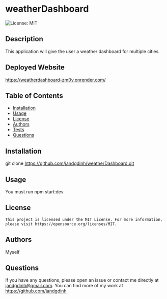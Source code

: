 # weatherDashboard

  ![License: MIT](https://img.shields.io/badge/License-MIT-yellow.svg)


  ## Description
  This application will give the user a weather dashboard for multiple cities.

  ## Deployed Website
  https://weatherdashboard-zm0v.onrender.com/

  ## Table of Contents
  - [Installation](#installation)
  - [Usage](#usage)
  - [License](#license)
  - [Authors](#authors)
  - [Tests](#tests)
  - [Questions](#questions)

  ## Installation
  git clone https://github.com/jandgdinh/weatherDashboard.git

  ## Usage
  You must run npm start:dev

  ## License

    This project is licensed under the MIT License. For more information, please visit https://opensource.org/licenses/MIT.

  ## Authors
  Myself

  ## Questions
  If you have any questions, please open an issue or contact me directly at jandgdinh@gmail.com. You can find more of my work at https://github.com/jandgdinh
